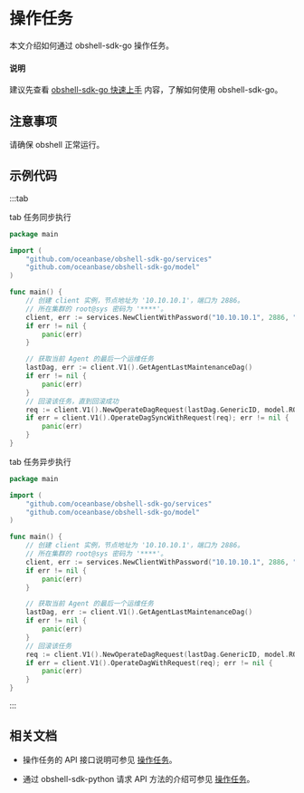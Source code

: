 # 操作任务

本文介绍如何通过 obshell-sdk-go 操作任务。

<main id="notice" type='explain'>
  <h4>说明</h4>
  <p>建议先查看 <a href='../100.quickstart-of-go.md'>obshell-sdk-go 快速上手</a> 内容，了解如何使用 obshell-sdk-go。</p>
</main>

## 注意事项

请确保 obshell 正常运行。

## 示例代码

:::tab

tab 任务同步执行

```go
package main

import (
    "github.com/oceanbase/obshell-sdk-go/services"
    "github.com/oceanbase/obshell-sdk-go/model"
)

func main() {
    // 创建 client 实例，节点地址为 '10.10.10.1'，端口为 2886。
    // 所在集群的 root@sys 密码为 '****'。
    client, err := services.NewClientWithPassword("10.10.10.1", 2886, "***")
    if err != nil {
        panic(err)
    }

    // 获取当前 Agent 的最后一个运维任务
    lastDag, err := client.V1().GetAgentLastMaintenanceDag()
    if err != nil {
        panic(err)
    }
    // 回滚该任务，直到回滚成功
    req := client.V1().NewOperateDagRequest(lastDag.GenericID, model.ROLLBACK_STR)
    if err = client.V1().OperateDagSyncWithRequest(req); err != nil {
        panic(err)
    }
}
```

tab 任务异步执行

```go
package main

import (
    "github.com/oceanbase/obshell-sdk-go/services"
    "github.com/oceanbase/obshell-sdk-go/model"
)

func main() {
    // 创建 client 实例，节点地址为 '10.10.10.1'，端口为 2886。
    // 所在集群的 root@sys 密码为 '****'。
    client, err := services.NewClientWithPassword("10.10.10.1", 2886, "***")
    if err != nil {
        panic(err)
    }

    // 获取当前 Agent 的最后一个运维任务
    lastDag, err := client.V1().GetAgentLastMaintenanceDag()
    if err != nil {
        panic(err)
    }
    // 回滚该任务
    req := client.V1().NewOperateDagRequest(lastDag.GenericID, model.ROLLBACK_STR)
    if err = client.V1().OperateDagWithRequest(req); err != nil {
        panic(err)
    }
}
```

:::

## 相关文档

* 操作任务的 API 接口说明可参见 [操作任务](../../../400.obshell-api-reference/1000.task-management/1900.operate-dag.md)。

* 通过 obshell-sdk-python 请求 API 方法的介绍可参见 [操作任务](../../100.python/1000.task-management/1900.operate-dag-of-python.md)。

